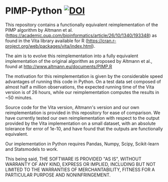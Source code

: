 # PIMP-Python [![DOI](https://zenodo.org/badge/292594530.svg)](https://zenodo.org/badge/latestdoi/292594530)
This repository contains a functionally equivalent reimplementation of the PIMP algorithm by Altmann et al. (https://academic.oup.com/bioinformatics/article/26/10/1340/193348) as found in the Vita library available for R (https://cran.r-project.org/web/packages/vita/index.html). 

The aim is to evolve this reimplementation into a fully equivalent implementation of the original algorithm as proposed by Altmann et al., found at http://www.altmann.eu/documents/PIMP.R

The motivation for this reimplementation is given by the considerable speed advantages of running this code in Python. On a test data set composed of almost half a million observations, the expected running time of the Vita version is of 26 hours, while our reimplementation computes the results in ~50 minutes. 

Source code for the Vita version, Altmann's version and our own reimplementation is provided in this repository for ease of comparison. We have currently tested our own reimplementation with respect to the output provided by the Vita implementation on a small dataset, with an absolute tolerance for error of 1e-10, and have found that the outputs are functionally equivalent.

Our implementation in Python requires Pandas, Numpy, Scipy, Scikit-learn and Statsmodels to work.

This being said, THE SOFTWARE IS PROVIDED "AS IS", WITHOUT WARRANTY OF ANY KIND, EXPRESS OR IMPLIED, INCLUDING BUT NOT LIMITED TO THE WARRANTIES OF MERCHANTABILITY, FITNESS FOR A PARTICULAR PURPOSE AND NONINFRINGEMENT.
